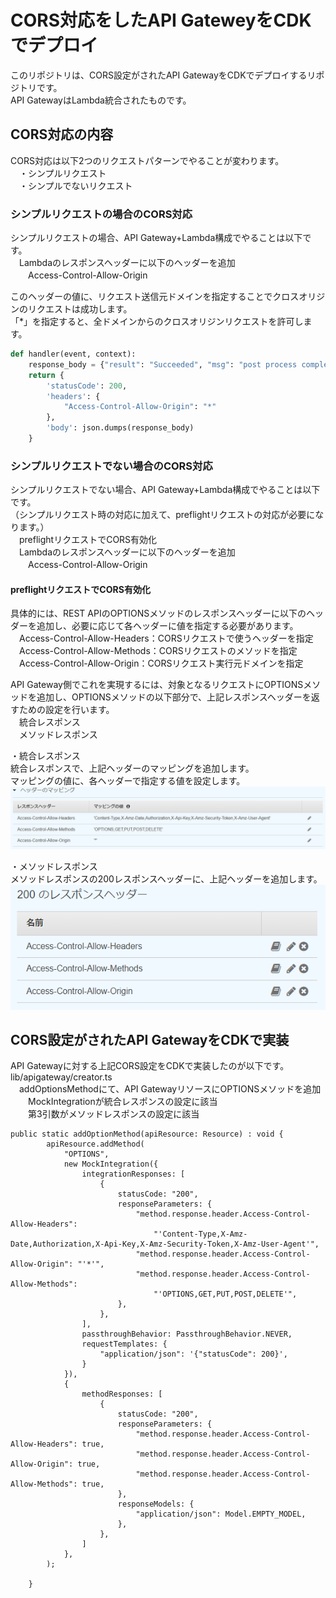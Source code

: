 # CORS対応をしたAPI GateweyをCDKでデプロイ

このリポジトリは、CORS設定がされたAPI GatewayをCDKでデプロイするリポジトリです。  
API GatewayはLambda統合されたものです。

## CORS対応の内容
CORS対応は以下2つのリクエストパターンでやることが変わります。  
　・シンプルリクエスト  
　・シンプルでないリクエスト

### シンプルリクエストの場合のCORS対応
シンプルリクエストの場合、API Gateway+Lambda構成でやることは以下です。  
　Lambdaのレスポンスヘッダーに以下のヘッダーを追加  
　　Access-Control-Allow-Origin

このヘッダーの値に、リクエスト送信元ドメインを指定することでクロスオリジンのリクエストは成功します。  
「*」を指定すると、全ドメインからのクロスオリジンリクエストを許可します。
``` index.py
def handler(event, context):
    response_body = {"result": "Succeeded", "msg": "post process completed"}
    return {
        'statusCode': 200,
        'headers': {
            "Access-Control-Allow-Origin": "*"
        },
        'body': json.dumps(response_body)
    }
```


### シンプルリクエストでない場合のCORS対応
シンプルリクエストでない場合、API Gateway+Lambda構成でやることは以下です。  
（シンプルリクエスト時の対応に加えて、preflightリクエストの対応が必要になります。）  
　preflightリクエストでCORS有効化  
　Lambdaのレスポンスヘッダーに以下のヘッダーを追加  
　　Access-Control-Allow-Origin

#### preflightリクエストでCORS有効化  
具体的には、REST APIのOPTIONSメソッドのレスポンスヘッダーに以下のヘッダーを追加し、必要に応じて各ヘッダーに値を指定する必要があります。  
　Access-Control-Allow-Headers：CORSリクエストで使うヘッダーを指定  
　Access-Control-Allow-Methods：CORSリクエストのメソッドを指定  
　Access-Control-Allow-Origin：CORSリクエスト実行元ドメインを指定
　

API Gateway側でこれを実現するには、対象となるリクエストにOPTIONSメソッドを追加し、OPTIONSメソッドの以下部分で、上記レスポンスヘッダーを返すための設定を行います。  
　統合レスポンス  
　メソッドレスポンス  

・統合レスポンス  
統合レスポンスで、上記ヘッダーのマッピングを追加します。  
マッピングの値に、各ヘッダーで指定する値を設定します。
![Alt text](image.png)

・メソッドレスポンス  
メソッドレスポンスの200レスポンスヘッダーに、上記ヘッダーを追加します。
![Alt text](image-1.png)

## CORS設定がされたAPI GatewayをCDKで実装
API Gatewayに対する上記CORS設定をCDKで実装したのが以下です。  
lib/apigateway/creator.ts  
　addOptionsMethodにて、API GatewayリソースにOPTIONSメソッドを追加  
　　MockIntegrationが統合レスポンスの設定に該当  
　　第3引数がメソッドレスポンスの設定に該当
```
public static addOptionMethod(apiResource: Resource) : void {
        apiResource.addMethod(
            "OPTIONS",
            new MockIntegration({
                integrationResponses: [
                    {
                        statusCode: "200",
                        responseParameters: {
                            "method.response.header.Access-Control-Allow-Headers":
                                "'Content-Type,X-Amz-Date,Authorization,X-Api-Key,X-Amz-Security-Token,X-Amz-User-Agent'",
                            "method.response.header.Access-Control-Allow-Origin": "'*'",
                            "method.response.header.Access-Control-Allow-Methods":
                                "'OPTIONS,GET,PUT,POST,DELETE'",
                        },
                    },
                ],
                passthroughBehavior: PassthroughBehavior.NEVER,
                requestTemplates: {
                    "application/json": '{"statusCode": 200}',
                }
            }),
            {
                methodResponses: [
                    {
                        statusCode: "200",
                        responseParameters: {
                            "method.response.header.Access-Control-Allow-Headers": true,
                            "method.response.header.Access-Control-Allow-Origin": true,
                            "method.response.header.Access-Control-Allow-Methods": true,
                        },
                        responseModels: {
                            "application/json": Model.EMPTY_MODEL,
                        },
                    },
                ]
            },
        );

    }
```
